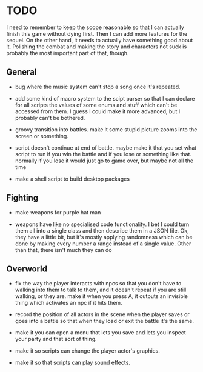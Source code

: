 TODO
====
I need to remember to keep the scope reasonable so that I can actually finish
this game without dying first. Then I can add more features for the sequel.
On the other hand, it needs to actually have something good about it.
Polishing the combat and making the story and characters not suck is probably
the most important part of that, though.

General
-------
- bug where the music system can't stop a song once it's repeated.

- add some kind of macro system to the scipt parser so that I can declare for
  all scripts the values of some enums and stuff which can't be accessed from
  them. I guess I could make it more advanced, but I probably can't be bothered.

- groovy transition into battles. make it some stupid picture zooms into the
  screen or something.

- script doesn't continue at end of battle. maybe make it that you set what
  script to run if you win the battle and if you lose or something like that.
  normally if you lose it would just go to game over, but maybe not all the time

- make a shell script to build desktop packages

Fighting
--------
- make weapons for purple hat man

- weapons have like no specialised code functionality. I bet I could turn them
  all into a single class and then describe them in a JSON file. Ok, they have
  a little bit, but it's mostly applying randomness which can be done by making
  every number a range instead of a single value. Other than that, there isn't
  much they can do 


Overworld
---------
 - fix the way the player interacts with npcs so that you don't have to walking
   into them to talk to them, and it doesn't repeat if you are still walking, or
   they are. make it when you press A, it outputs an invisible thing which
   activates an npc if it hits them.

- record the position of all actors in the scene when the player saves or goes
  into a battle so that when they load or exit the battle it's the same.

- make it you can open a menu that lets you save and lets you inspect your party
  and that sort of thing.

- make it so scripts can change the player actor's graphics.

- make it so that scripts can play sound effects.
